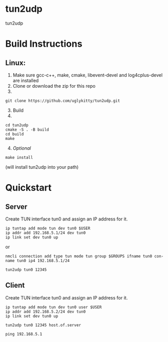 # tun2udp

tun2udp

# Build Instructions

## Linux:

1. Make sure gcc-c++, make, cmake, libevent-devel and log4cplus-devel are installed
2. Clone or download the zip for this repo
3. 
```shell
git clone https://github.com/uglykitty/tun2udp.git
```

3. Build
4. 
```shell
cd tun2udp
cmake -S . -B build
cd build
make
```

4. *Optional*
```shell
make install
```
(will install tun2udp into your path)

# Quickstart

## Server

Create TUN interface tun0 and assign an IP address for it.

```shell
ip tuntap add mode tun dev tun0 $USER
ip addr add 192.168.5.1/24 dev tun0
ip link set dev tun0 up
```

or 

```shell
nmcli connection add type tun mode tun group $GROUPS ifname tun0 con-name tun0 ip4 192.168.5.1/24
```

```shell
tun2udp tun0 12345
```

## Client

Create TUN interface tun0 and assign an IP address for it.

```shell
ip tuntap add mode tun dev tun0 user $USER
ip addr add 192.168.5.2/24 dev tun0
ip link set dev tun0 up
```

```shell
tun2udp tun0 12345 host.of.server
```

```shell
ping 192.168.5.1
```
